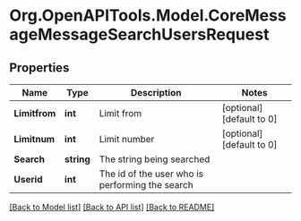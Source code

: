# Org.OpenAPITools.Model.CoreMessageMessageSearchUsersRequest

## Properties

Name | Type | Description | Notes
------------ | ------------- | ------------- | -------------
**Limitfrom** | **int** | Limit from | [optional] [default to 0]
**Limitnum** | **int** | Limit number | [optional] [default to 0]
**Search** | **string** | The string being searched | 
**Userid** | **int** | The id of the user who is performing the search | 

[[Back to Model list]](../README.md#documentation-for-models) [[Back to API list]](../README.md#documentation-for-api-endpoints) [[Back to README]](../README.md)

